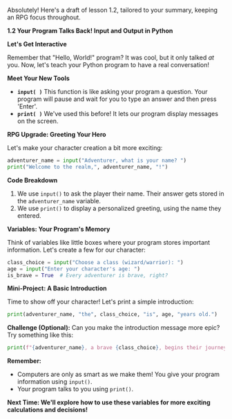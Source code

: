 Absolutely! Here's a draft of lesson 1.2, tailored to your summary, keeping an RPG focus throughout.

**1.2 Your Program Talks Back! Input and Output in Python**

**Let's Get Interactive**

Remember that "Hello, World!" program? It was cool, but it only talked *at* you. Now, let's teach your Python program to have a real conversation!

**Meet Your New Tools**

* **`input( )`** This function is like asking your program a question. Your program will pause and wait for you to type an answer and then press 'Enter'.
* **`print( )`** We've used this before!  It lets our program display messages on the screen.

**RPG Upgrade: Greeting Your Hero**

Let's make your character creation a bit more exciting:

```python
adventurer_name = input("Adventurer, what is your name? ")
print("Welcome to the realm,", adventurer_name, "!")
```

**Code Breakdown**

1. We use `input()` to ask the player their name. Their answer gets stored in the `adventurer_name` variable. 
2. We use `print()` to display a personalized greeting, using the name they entered.

**Variables: Your Program's Memory**

Think of variables like little boxes where your program stores important information. Let's create a few for our character:

```python
class_choice = input("Choose a class (wizard/warrior): ")
age = input("Enter your character's age: ") 
is_brave = True  # Every adventurer is brave, right? 
```

**Mini-Project:  A Basic Introduction**

Time to show off your character!  Let's print a simple introduction:

```python
print(adventurer_name, "the", class_choice, "is", age, "years old.")
```

**Challenge (Optional):** Can you make the introduction message more epic? Try something like this:

```python
print(f"{adventurer_name}, a brave {class_choice}, begins their journey!") 
``` 

**Remember:**

* Computers are only as smart as we make them! You give your program information using `input()`.
* Your program talks to you using `print()`.

**Next Time: We'll explore how to use these variables for more exciting calculations and decisions!** 
